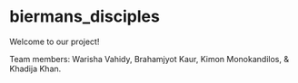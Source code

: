# biermans_disciples

Welcome to our project! 

Team members: Warisha Vahidy, Brahamjyot Kaur, Kimon Monokandilos, & Khadija Khan.

